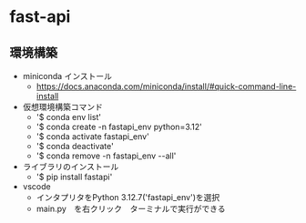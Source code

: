 # fast-api

## 環境構築
* miniconda インストール
  * https://docs.anaconda.com/miniconda/install/#quick-command-line-install
* 仮想環境構築コマンド
  * '$ conda env list'
  * '$ conda create -n fastapi_env python=3.12'
  * '$ conda activate fastapi_env'
  * '$ conda deactivate'
  * '$ conda remove  -n fastapi_env --all'
* ライブラリのインストール
  * '$ pip install fastapi'
* vscode
  * インタプリタをPython 3.12.7('fastapi_env')を選択
  * main.py　を右クリック　ターミナルで実行ができる